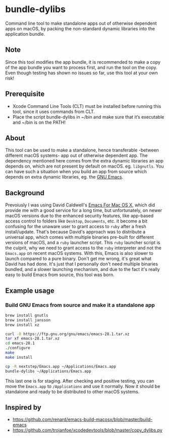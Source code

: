 # bundle-dylibs
Command line tool to make standalone apps out of otherwise dependent apps on macOS, by packing the non-standard dynamic libraries into the application bundle.

## Note
Since this tool modifies the app bundle, it is recommended to make a copy of the app bundle you want to process first, and run the tool on the copy. Even though testing has shown no issues so far, use this tool at your own risk!

## Prerequisite
- Xcode Command Line Tools (CLT) must be installed before running this tool, since it uses commands from CLT.
- Place the script bundle-dylibs in ~/bin and make sure that it’s executable and ~/bin is on the PATH!

## About
This tool can be used to make a standalone, hence transferable -between different macOS systems- app out of otherwise dependent app.
The dependency mentioned here comes from the extra dynamic libraries an app depends on, which are not present by default on macOS. eg. `libgnutls`.
You can have such a situation when you build an app from source which depends on extra dynamic libraries, eg. the [GNU Emacs](https://www.gnu.org/software/emacs/).

## Background
Prevoiusly I was using David Caldwell's [Emacs For Mac OS X](https://emacsformacosx.com/), which did provide me with a good service for a long time, but unfortunately, on newer macOS versions due to the enhanced security features, like app-based access control to folders like `Desktop`, `Documents`, etc. it become a bit confusing for the unaware user to grant access to `ruby` after a fresh install/update.
That's because David's approach was to distribute a universal app, which comes with multiple binaries pre-built for different versions of macOS, and a `ruby` launcher script.
This `ruby` launcher script is the culprit, why we need to grant access to the `ruby` interpreter and not the `Emacs.app` on recent macOS systems. With this, Emacs is also slower to launch compared to a pure binary.
Don't get me wrong, it's great what David has had done. It's just that I personally don't need multiple binaries bundled, and a slower launching mechanism, and due to the fact it's really easy to build Emacs from source, this tool was born.

## Example usage
### Build GNU Emacs from source and make it a standalone app
```sh
brew install gnutls
brew install jansson
brew install xz

curl -O https://ftp.gnu.org/gnu/emacs/emacs-28.1.tar.xz
tar xf emacs-28.1.tar.xz
cd emacs-28.1
./configure
make
make install

cp -R nextstep/Emacs.app ~/Applications/Emacs.app
bundle-dylibs ~/Applications/Emacs.app
```

This last one is for staging. After checking and positive testing, you can move the `Emacs.app` to `/Applications` and use it normally.
Now it should be standalone and ready to be distributed to other macOS systems.

## Inspired by
- https://github.com/renard/emacs-build-macosx/blob/master/build-emacs
- https://github.com/trojanfoe/xcodedevtools/blob/master/copy_dylibs.py
